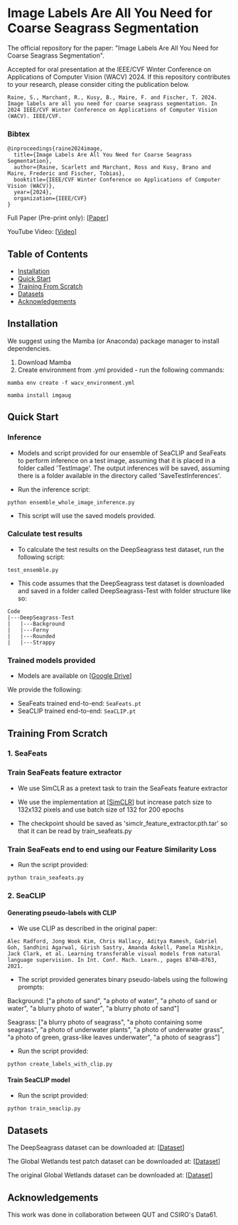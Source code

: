 # Image Labels Are All You Need for Coarse Seagrass Segmentation

The official repository for the paper: "Image Labels Are All You Need for Coarse Seagrass Segmentation".
 
Accepted for oral presentation at the IEEE/CVF Winter Conference on Applications of Computer Vision (WACV) 2024.  If this repository contributes to your research, please consider citing the publication below.

```
Raine, S., Marchant, R., Kusy, B., Maire, F. and Fischer, T. 2024. Image labels are all you need for coarse seagrass segmentation. In 2024 IEEE/CVF Winter Conference on Applications of Computer Vision (WACV). IEEE/CVF.
```

### Bibtex
```
@inproceedings{raine2024image,
  title={Image Labels Are All You Need for Coarse Seagrass Segmentation},
  author={Raine, Scarlett and Marchant, Ross and Kusy, Brano and Maire, Frederic and Fischer, Tobias},
  booktitle={IEEE/CVF Winter Conference on Applications of Computer Vision (WACV)},
  year={2024},
  organization={IEEE/CVF}
}

```

Full Paper (Pre-print only): \[[Paper](https://arxiv.org/abs/2303.00973)]

YouTube Video: \[[Video](https://www.youtube.com/watch?v=cNbdV_dgp_U)]

## Table of Contents
- [Installation](#installation)
- [Quick Start](#quick-start)
- [Training From Scratch](#train)
- [Datasets](#datasets)
- [Acknowledgements](#acknowledgements)

<a name="installation"></a>
## Installation
We suggest using the Mamba (or Anaconda) package manager to install dependencies.

1. Download Mamba
2. Create environment from .yml provided - run the following commands:

```mamba env create -f wacv_environment.yml```

```mamba install imgaug```

<a name="quick-start"></a>
## Quick Start 

### Inference
- Models and script provided for our ensemble of SeaCLIP and SeaFeats to perform inference on a test image, assuming that it is placed in a folder called 'TestImage'.  The output inferences will be saved, assuming there is a folder available in the directory called 'SaveTestInferences'.

- Run the inference script:

```python ensemble_whole_image_inference.py```

- This script will use the saved models provided.

### Calculate test results
- To calculate the test results on the DeepSeagrass test dataset, run the following script:

```test_ensemble.py```

- This code assumes that the DeepSeagrass test dataset is downloaded and saved in a folder called DeepSeagrass-Test with folder structure like so:

```
Code
|---DeepSeagrass-Test
|   |---Background
|   |---Ferny
|   |---Rounded
|   |---Strappy
```

### Trained models provided
- Models are available on \[[Google Drive](https://drive.google.com/drive/folders/1tHkoVnfg8K-u0YQUG4Di3pLgIr7AQMlD?usp=sharing)]

We provide the following:
- SeaFeats trained end-to-end: ```SeaFeats.pt```
- SeaCLIP trained end-to-end: ```SeaCLIP.pt```

<a name="train"></a>
## Training From Scratch

### 1. SeaFeats
### Train SeaFeats feature extractor
- We use SimCLR as a pretext task to train the SeaFeats feature extractor

- We use the implementation at \[[SimCLR](https://github.com/sthalles/SimCLR)] but increase patch size to 132x132 pixels and use batch size of 132 for 200 epochs

- The checkpoint should be saved as 'simclr_feature_extractor.pth.tar' so that it can be read by train_seafeats.py

### Train SeaFeats end to end using our Feature Similarity Loss
- Run the script provided:

```python train_seafeats.py```

### 2. SeaCLIP
#### Generating pseudo-labels with CLIP
- We use CLIP as described in the original paper:

```
Alec Radford, Jong Wook Kim, Chris Hallacy, Aditya Ramesh, Gabriel Goh, Sandhini Agarwal, Girish Sastry, Amanda Askell, Pamela Mishkin, Jack Clark, et al. Learning transferable visual models from natural language supervision. In Int. Conf. Mach. Learn., pages 8748–8763, 2021.
```

- The script provided generates binary pseudo-labels using the following prompts:

Background: ["a photo of sand", "a photo of water", "a photo of sand or water", "a blurry photo of water", "a blurry photo of sand"]

Seagrass: ["a blurry photo of seagrass", "a photo containing some seagrass", "a photo of underwater plants", "a photo of underwater grass", "a photo of green, grass-like leaves underwater", "a photo of seagrass"]

- Run the script provided:

```python create_labels_with_clip.py```

#### Train SeaCLIP model
- Run the script provided:

```python train_seaclip.py```

<a name="datasets"></a>
## Datasets

The DeepSeagrass dataset can be downloaded at: \[[Dataset](https://data.csiro.au/collection/csiro:47653)]

The Global Wetlands test patch dataset can be downloaded at: \[[Dataset](https://doi.org/10.5281/zenodo.7659203)]

The original Global Wetlands dataset can be downloaded at: \[[Dataset](https://github.com/globalwetlands/luderick-seagrass)]

<a name="acknowledgements"></a>
## Acknowledgements
This work was done in collaboration between QUT and CSIRO's Data61. 
